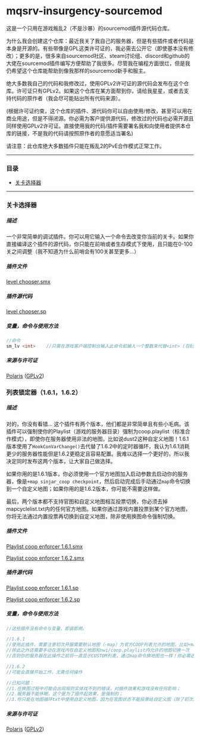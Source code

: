 # mqsrv-insurgency-sourcemod

这是一个只用在游戏叛乱2（不是沙暴）的sourcemod插件源代码仓库。

为什么我会创建这个仓库：最近我关了我自己的服务器，但是有些插件或者代码是本身是开源的。有些带像是GPL这类许可证的，我必需去公开它（即使基本没有修改）；更多的是，很多来自sourcemod社区、steam讨论组、discord和github的大佬在sourcemod插件编写方便帮助了我很多。尽管我在编程方面很烂，但是我仍希望这个仓库能帮助到像我那样的sourcemod新手和服主。

绝大多数我自己的代码和我修改过，使用GPLv2许可证的源代码会发布在这个仓库。许可证只有GPLv2。如果这个仓库在某方面帮到你，请给我星星，或者去支持代码的原作者（我会尽可能贴出所有代码来源）。

(根据许可证约束，这个仓库的插件、源代码你可以自由使用/修改，甚至可以用在商业用途，但是不得闭源。你必需为客户提供源代码，修改过的代码也必需开源且同样使用GPLv2许可证。直接使用我的代码/插件需要署名我和向使用者提供本仓库的链接，不是我的代码请按照原作者的意愿适当署名)

请注意：此仓库绝大多数插件只能在叛乱2的PvE合作模式正常工作。

---

### 目录

- [关卡选择器](#level-chooser)

---

### 关卡选择器

##### 描述

一个非常简单的调试插件。你可以用它输入一个命令去改变你当前的关卡。如果你直接编译这个插件的源代码，你只能在前哨或者生存模式下使用，且只能在0-100关之间调整（我不知道为什么前哨会有100关甚至更多...）

##### 插件文件

[level chooser.smx](https://github.com/lamya3/mqsrv-insurgency-sourcemod-release/blob/main/insurgency/addons/sourcemod/plugins/level%20chooser.smx)

##### 插件源代码

[level chooser.sp](https://github.com/lamya3/mqsrv-insurgency-sourcemod-release/blob/main/insurgency/addons/sourcemod/scripting/level%20chooser.sp)

##### 变量，命令与使用方法

```c
//命令
sm_lv <int>    //只需在游戏客户端控制台输入此命令和输入一个整数来代替<int> (在0到100之间的整数)
```

##### 来源与许可证

[Polaris](https://github.com/lamya3) ([GPLv2](https://github.com/lamya3/mqsrv-insurgency-sourcemod-release/blob/main/LICENSE))

### 列表锁定器（1.6.1，1.6.2）

##### 描述

对的，你没有看错... 这个插件有两个版本，他们都是非常简单且有些小毛病。该插件可以强制使你的Playlist（游戏的服务器目录）强制为coop.playlist（标准合作模式），即使你在服务器使用非法的地图，比如说dust2这种自定义地图！1.6.1版本使用了`HookConVarChange()`去代替了1.6.2中的定时器循环，我认为1.6.1消耗更少的服务器性能但是1.6.2更稳定且容易配置。我难以选择一个更好的，所以我决定同时发布这两个版本，让大家自己做选择。

如果你用的是1.6.1版本，你必须使用一个官方地图加入启动参数去启动你的服务器，像是`+map sinjar_coop checkpoint`，然后启动完成后手动通过`map`命令切换到一个自定义地图；如果你用的是1.6.2版本，你可能不需要这样做。

最后，两个版本都不支持官图和自定义地图相互投票切换，你必须去掉mapcyclelist.txt内的任何官方地图。如果你通过游戏内置投票到某个官方地图，你将无法通过内置投票再切换到自定义地图，除非使用换图命令强制切换。

##### 插件文件

[Playlist coop enforcer 1.6.1.smx](https://github.com/lamya3/mqsrv-insurgency-sourcemod-release)

[Playlist coop enforcer 1.6.2.smx](https://github.com/lamya3/mqsrv-insurgency-sourcemod-release/blob/main/insurgency/addons/sourcemod/plugins/level%20chooser.smx)

##### 插件源代码

[Playlist coop enforcer 1.6.1.sp](https://github.com/lamya3/mqsrv-insurgency-sourcemod-release)

[Playlist coop enforcer 1.6.2.sp](https://github.com/lamya3/mqsrv-insurgency-sourcemod-release)

##### 变量，命令与使用方法

```c
//这些插件没有命令与变量，即装即用。

//1.6.1
//使用此插件，需要注意初次开服需要默认地图（-map）为官方COOP列表允许的地图，比如+map tell_coop checkpoint
//除此之外还需要手动在游戏内在自定义地图和nwi/coop.playlist内允许的地图切换一次
//否则你的服务器在此操作之前将一直显示CUSTOM列表，通过map命令换地图也一样！你必需进去游戏内操作。

//1.6.2
//可能会直接开始工作，无需任何操作

//已知问题：
//1.在换图过程中可能会出现规则实体找不到的错误，对插件效果和游戏没有任何影响；
//2.服务器不能休眠，这个是为了插件起效果，是强制的；
//3.你只能在地图循环txt中使用自定义地图，因为在官图状态不能投票给自定义图（除了初次启动的官图）。##### 
```

##### 来源与许可证

[Polaris](https://github.com/lamya3) ([GPLv2](https://github.com/lamya3/mqsrv-insurgency-sourcemod-release/blob/main/LICENSE))
